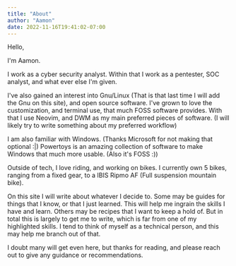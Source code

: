 ```yaml
---
title: "About"
author: "Aamon"
date: 2022-11-16T19:41:02-07:00
---
```


Hello,

I'm Aamon.

I work as a cyber security analyst.
Within that I work as a pentester, SOC analyst, and what ever else I'm given.

I've also gained an interest into Gnu/Linux (That is that last time I will add the Gnu on this site), and open source software.
I've grown to love the customization, and terminal use, that much FOSS software provides.
With that I use Neovim, and DWM as my main preferred pieces of software.
(I will likely try to write something about my preferred workflow)

I am also familiar with Windows.
(Thanks Microsoft for not making that optional :|)
Powertoys is an amazing collection of software to make Windows that much more usable.
(Also it's FOSS :))

Outside of tech, I love riding, and working on bikes.
I currently own 5 bikes, ranging from a fixed gear, to a IBIS Ripmo AF (Full suspension mountain bike).

On this site I will write about whatever I decide to.
Some may be guides for things that I know, or that I just learned.
This will help me ingrain the skills I have and learn.
Others may be recipes that I want to keep a hold of.
But in total this is largely to get me to write, which is far from one of my highlighted skills.
I tend to think of myself as a technical person, and this may help me branch out of that.

I doubt many will get even here, but thanks for reading, and please reach out to give any guidance or recommendations.
